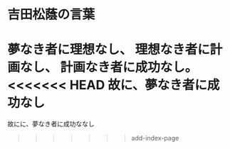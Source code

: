 # 吉田松蔭の言葉


夢なき者に理想なし、
理想なき者に計画なし、
計画なき者に成功なし。
<<<<<<< HEAD
故に、夢なき者に成功なし
=======
故にに、夢なき者に成功ななし
>>>>>>> add-index-page
